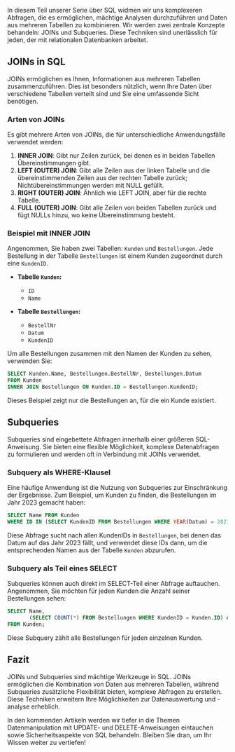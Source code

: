In diesem Teil unserer Serie über SQL widmen wir uns komplexeren Abfragen, die es ermöglichen, mächtige Analysen durchzuführen und Daten aus mehreren Tabellen zu kombinieren. Wir werden zwei zentrale Konzepte behandeln: JOINs und Subqueries. Diese Techniken sind unerlässlich für jeden, der mit relationalen Datenbanken arbeitet.

## JOINs in SQL

JOINs ermöglichen es Ihnen, Informationen aus mehreren Tabellen zusammenzuführen. Dies ist besonders nützlich, wenn Ihre Daten über verschiedene Tabellen verteilt sind und Sie eine umfassende Sicht benötigen.

### Arten von JOINs

Es gibt mehrere Arten von JOINs, die für unterschiedliche Anwendungsfälle verwendet werden:

1. **INNER JOIN**: Gibt nur Zeilen zurück, bei denen es in beiden Tabellen Übereinstimmungen gibt.
2. **LEFT (OUTER) JOIN**: Gibt alle Zeilen aus der linken Tabelle und die übereinstimmenden Zeilen aus der rechten Tabelle zurück; Nichtübereinstimmungen werden mit NULL gefüllt.
3. **RIGHT (OUTER) JOIN**: Ähnlich wie LEFT JOIN, aber für die rechte Tabelle.
4. **FULL (OUTER) JOIN**: Gibt alle Zeilen von beiden Tabellen zurück und fügt NULLs hinzu, wo keine Übereinstimmung besteht.

### Beispiel mit INNER JOIN

Angenommen, Sie haben zwei Tabellen: `Kunden` und `Bestellungen`. Jede Bestellung in der Tabelle `Bestellungen` ist einem Kunden zugeordnet durch eine `KundenID`.

- **Tabelle `Kunden`:**
  - `ID`
  - `Name`

- **Tabelle `Bestellungen`:**
  - `BestellNr`
  - `Datum`
  - `KundenID`

Um alle Bestellungen zusammen mit den Namen der Kunden zu sehen, verwenden Sie:

```sql
SELECT Kunden.Name, Bestellungen.BestellNr, Bestellungen.Datum
FROM Kunden
INNER JOIN Bestellungen ON Kunden.ID = Bestellungen.KundenID;
```

Dieses Beispiel zeigt nur die Bestellungen an, für die ein Kunde existiert.

## Subqueries

Subqueries sind eingebettete Abfragen innerhalb einer größeren SQL-Anweisung. Sie bieten eine flexible Möglichkeit, komplexe Datenabfragen zu formulieren und werden oft in Verbindung mit JOINs verwendet.

### Subquery als WHERE-Klausel

Eine häufige Anwendung ist die Nutzung von Subqueries zur Einschränkung der Ergebnisse. Zum Beispiel, um Kunden zu finden, die Bestellungen im Jahr 2023 gemacht haben:

```sql
SELECT Name FROM Kunden
WHERE ID IN (SELECT KundenID FROM Bestellungen WHERE YEAR(Datum) = 2023);
```

Diese Abfrage sucht nach allen KundenIDs in `Bestellungen`, bei denen das Datum auf das Jahr 2023 fällt, und verwendet diese IDs dann, um die entsprechenden Namen aus der Tabelle `Kunden` abzurufen.

### Subquery als Teil eines SELECT

Subqueries können auch direkt im SELECT-Teil einer Abfrage auftauchen. Angenommen, Sie möchten für jeden Kunden die Anzahl seiner Bestellungen sehen:

```sql
SELECT Name,
       (SELECT COUNT(*) FROM Bestellungen WHERE KundenID = Kunden.ID) AS AnzahlBestellungen
FROM Kunden;
```

Diese Subquery zählt alle Bestellungen für jeden einzelnen Kunden.

## Fazit

JOINs und Subqueries sind mächtige Werkzeuge in SQL. JOINs ermöglichen die Kombination von Daten aus mehreren Tabellen, während Subqueries zusätzliche Flexibilität bieten, komplexe Abfragen zu erstellen. Diese Techniken erweitern Ihre Möglichkeiten zur Datenauswertung und -analyse erheblich.

In den kommenden Artikeln werden wir tiefer in die Themen Datenmanipulation mit UPDATE- und DELETE-Anweisungen eintauchen sowie Sicherheitsaspekte von SQL behandeln. Bleiben Sie dran, um Ihr Wissen weiter zu vertiefen!